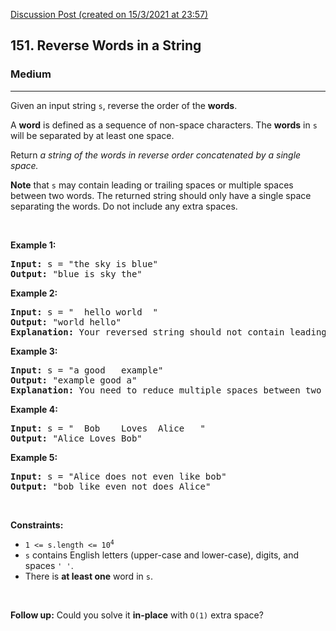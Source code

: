 [Discussion Post (created on 15/3/2021 at 23:57)](https://leetcode.com/problems/reverse-words-in-a-string/discuss/1160756/Javascript-Solution.)  
<h2>151. Reverse Words in a String</h2><h3>Medium</h3><hr><div bis_skin_checked="1"><p>Given an input string <code>s</code>, reverse the order of the <strong>words</strong>.</p>

<p>A <strong>word</strong> is defined as a sequence of non-space characters. The <strong>words</strong> in <code>s</code> will be separated by at least one space.</p>

<p>Return <em>a string of the words in reverse order concatenated by a single space.</em></p>

<p><b>Note</b> that <code>s</code> may contain leading or trailing spaces or multiple spaces between two words. The returned string should only have a single space separating the words. Do not include any extra spaces.</p>

<p>&nbsp;</p>
<p><strong>Example 1:</strong></p>

<pre><strong>Input:</strong> s = "the sky is blue"
<strong>Output:</strong> "blue is sky the"
</pre>

<p><strong>Example 2:</strong></p>

<pre><strong>Input:</strong> s = "  hello world  "
<strong>Output:</strong> "world hello"
<strong>Explanation:</strong> Your reversed string should not contain leading or trailing spaces.
</pre>

<p><strong>Example 3:</strong></p>

<pre><strong>Input:</strong> s = "a good   example"
<strong>Output:</strong> "example good a"
<strong>Explanation:</strong> You need to reduce multiple spaces between two words to a single space in the reversed string.
</pre>

<p><strong>Example 4:</strong></p>

<pre><strong>Input:</strong> s = "  Bob    Loves  Alice   "
<strong>Output:</strong> "Alice Loves Bob"
</pre>

<p><strong>Example 5:</strong></p>

<pre><strong>Input:</strong> s = "Alice does not even like bob"
<strong>Output:</strong> "bob like even not does Alice"
</pre>

<p>&nbsp;</p>
<p><strong>Constraints:</strong></p>

<ul>
	<li><code>1 &lt;= s.length &lt;= 10<sup>4</sup></code></li>
	<li><code>s</code> contains English letters (upper-case and lower-case), digits, and spaces <code>' '</code>.</li>
	<li>There is <strong>at least one</strong> word in <code>s</code>.</li>
</ul>

<p>&nbsp;</p>
<p><strong>Follow up:</strong> Could you solve it <strong>in-place</strong> with <code>O(1)</code> extra space?</p>
</div>